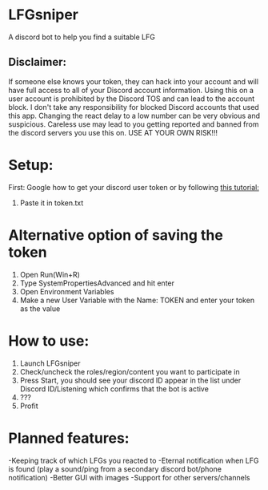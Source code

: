 # LFGsniper
A discord bot to help you find a suitable LFG

## Disclaimer:

If someone else knows your token, they can hack into your account and will have full access to all of your Discord account information.
Using this on a user account is prohibited by the Discord TOS and can lead to the account block.
I don't take any responsibility for blocked Discord accounts that used this app.
Changing the react delay to a low number can be very obvious and suspicious.
Careless use may lead to you getting reported and banned from the discord servers you use this on.
USE AT YOUR OWN RISK!!!


# Setup:
First:
Google how to get your discord user token or by following [this tutorial:](https://gist.github.com/MarvNC/e601f3603df22f36ebd3102c501116c6)
1. Paste it in token.txt

# Alternative option of saving the token
1. Open Run(Win+R)
2. Type SystemPropertiesAdvanced and hit enter
3. Open Environment Variables
4. Make a new User Variable with the Name: TOKEN and enter your token as the value


# How to use:
1. Launch LFGsniper
2. Check/uncheck the roles/region/content you want to participate in
3. Press Start, you should see your discord ID appear in the list under Discord ID/Listening which confirms that the bot is active
4. ???
5. Profit


# Planned features:
-Keeping track of which LFGs you reacted to
-Eternal notification when LFG is found (play a sound/ping from a secondary discord bot/phone notification)
-Better GUI with images
-Support for other servers/channels
